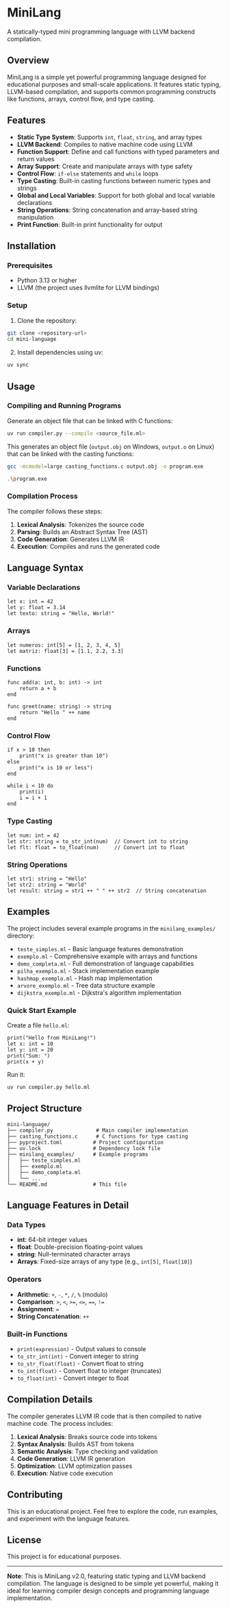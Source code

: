 # MiniLang

A statically-typed mini programming language with LLVM backend compilation.

## Overview

MiniLang is a simple yet powerful programming language designed for educational purposes and small-scale applications. It features static typing, LLVM-based compilation, and supports common programming constructs like functions, arrays, control flow, and type casting.

## Features

- **Static Type System**: Supports `int`, `float`, `string`, and array types
- **LLVM Backend**: Compiles to native machine code using LLVM
- **Function Support**: Define and call functions with typed parameters and return values
- **Array Support**: Create and manipulate arrays with type safety
- **Control Flow**: `if-else` statements and `while` loops
- **Type Casting**: Built-in casting functions between numeric types and strings
- **Global and Local Variables**: Support for both global and local variable declarations
- **String Operations**: String concatenation and array-based string manipulation
- **Print Function**: Built-in print functionality for output

## Installation

### Prerequisites

- Python 3.13 or higher
- LLVM (the project uses llvmlite for LLVM bindings)

### Setup

1. Clone the repository:
```bash
git clone <repository-url>
cd mini-language
```

2. Install dependencies using uv:
```bash
uv sync
```

## Usage

### Compiling and Running Programs
Generate an object file that can be linked with C functions:

```bash
uv run compiler.py --compile <source_file.ml>
```

This generates an object file (`output.obj` on Windows, `output.o` on Linux) that can be linked with the casting functions:

```bash
gcc -mcmodel=large casting_functions.c output.obj -o program.exe
```

```bash
.\program.exe
```

### Compilation Process

The compiler follows these steps:
1. **Lexical Analysis**: Tokenizes the source code
2. **Parsing**: Builds an Abstract Syntax Tree (AST)
3. **Code Generation**: Generates LLVM IR
4. **Execution**: Compiles and runs the generated code

## Language Syntax

### Variable Declarations

```minilang
let x: int = 42
let y: float = 3.14
let texto: string = "Hello, World!"
```

### Arrays

```minilang
let numeros: int[5] = [1, 2, 3, 4, 5]
let matriz: float[3] = [1.1, 2.2, 3.3]
```

### Functions

```minilang
func add(a: int, b: int) -> int
    return a + b
end

func greet(name: string) -> string
    return "Hello " ++ name
end
```

### Control Flow

```minilang
if x > 10 then
    print("x is greater than 10")
else
    print("x is 10 or less")
end

while i < 10 do
    print(i)
    i = i + 1
end
```

### Type Casting

```minilang
let num: int = 42
let str: string = to_str_int(num)  // Convert int to string
let flt: float = to_float(num)     // Convert int to float
```

### String Operations

```minilang
let str1: string = "Hello"
let str2: string = "World"
let result: string = str1 ++ " " ++ str2  // String concatenation
```

## Examples

The project includes several example programs in the `minilang_examples/` directory:

- `teste_simples.ml` - Basic language features demonstration
- `exemplo.ml` - Comprehensive example with arrays and functions
- `demo_completa.ml` - Full demonstration of language capabilities
- `pilha_exemplo.ml` - Stack implementation example
- `hashmap_exemplo.ml` - Hash map implementation
- `arvore_exemplo.ml` - Tree data structure example
- `dijkstra_exemplo.ml` - Dijkstra's algorithm implementation

### Quick Start Example

Create a file `hello.ml`:

```minilang
print("Hello from MiniLang!")
let x: int = 10
let y: int = 20
print("Sum: ")
print(x + y)
```

Run it:
```bash
uv run compiler.py hello.ml
```

## Project Structure

```
mini-language/
├── compiler.py              # Main compiler implementation
├── casting_functions.c      # C functions for type casting
├── pyproject.toml          # Project configuration
├── uv.lock                 # Dependency lock file
├── minilang_examples/      # Example programs
│   ├── teste_simples.ml
│   ├── exemplo.ml
│   ├── demo_completa.ml
│   └── ...
└── README.md               # This file
```

## Language Features in Detail

### Data Types

- **int**: 64-bit integer values
- **float**: Double-precision floating-point values
- **string**: Null-terminated character arrays
- **Arrays**: Fixed-size arrays of any type (e.g., `int[5]`, `float[10]`)

### Operators

- **Arithmetic**: `+`, `-`, `*`, `/`, `%` (modulo)
- **Comparison**: `>`, `<`, `>=`, `<=`, `==`, `!=`
- **Assignment**: `=`
- **String Concatenation**: `++`

### Built-in Functions

- `print(expression)` - Output values to console
- `to_str_int(int)` - Convert integer to string
- `to_str_float(float)` - Convert float to string
- `to_int(float)` - Convert float to integer (truncates)
- `to_float(int)` - Convert integer to float

## Compilation Details

The compiler generates LLVM IR code that is then compiled to native machine code. The process includes:

1. **Lexical Analysis**: Breaks source code into tokens
2. **Syntax Analysis**: Builds AST from tokens
3. **Semantic Analysis**: Type checking and validation
4. **Code Generation**: LLVM IR generation
5. **Optimization**: LLVM optimization passes
6. **Execution**: Native code execution

## Contributing

This is an educational project. Feel free to explore the code, run examples, and experiment with the language features.

## License

This project is for educational purposes.

---

**Note**: This is MiniLang v2.0, featuring static typing and LLVM backend compilation. The language is designed to be simple yet powerful, making it ideal for learning compiler design concepts and programming language implementation.
